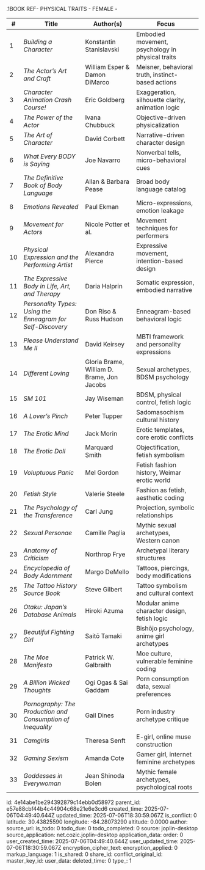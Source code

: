  .1BOOK REF- PHYSICAL TRAITS - FEMALE - 

| #  | **Title**                                                   | **Author(s)**                              | **Focus**                                         |
| -- | ----------------------------------------------------------- | ------------------------------------------ | ------------------------------------------------- |
| 1  | *Building a Character*                                      | Konstantin Stanislavski                    | Embodied movement, psychology in physical traits  |
| 2  | *The Actor’s Art and Craft*                                 | William Esper & Damon DiMarco              | Meisner, behavioral truth, instinct-based actions |
| 3  | *Character Animation Crash Course!*                         | Eric Goldberg                              | Exaggeration, silhouette clarity, animation logic |
| 4  | *The Power of the Actor*                                    | Ivana Chubbuck                             | Objective-driven physicalization                  |
| 5  | *The Art of Character*                                      | David Corbett                              | Narrative-driven character design                 |
| 6  | *What Every BODY is Saying*                                 | Joe Navarro                                | Nonverbal tells, micro-behavioral cues            |
| 7  | *The Definitive Book of Body Language*                      | Allan & Barbara Pease                      | Broad body language catalog                       |
| 8  | *Emotions Revealed*                                         | Paul Ekman                                 | Micro-expressions, emotion leakage                |
| 9  | *Movement for Actors*                                       | Nicole Potter et al.                       | Movement techniques for performers                |
| 10 | *Physical Expression and the Performing Artist*             | Alexandra Pierce                           | Expressive movement, intention-based design       |
| 11 | *The Expressive Body in Life, Art, and Therapy*             | Daria Halprin                              | Somatic expression, embodied narrative            |
| 12 | *Personality Types: Using the Enneagram for Self-Discovery* | Don Riso & Russ Hudson                     | Enneagram-based behavioral logic                  |
| 13 | *Please Understand Me II*                                   | David Keirsey                              | MBTI framework and personality expressions        |
| 14 | *Different Loving*                                          | Gloria Brame, William D. Brame, Jon Jacobs | Sexual archetypes, BDSM psychology                |
| 15 | *SM 101*                                                    | Jay Wiseman                                | BDSM, physical control, fetish logic              |
| 16 | *A Lover’s Pinch*                                           | Peter Tupper                               | Sadomasochism cultural history                    |
| 17 | *The Erotic Mind*                                           | Jack Morin                                 | Erotic templates, core erotic conflicts           |
| 18 | *The Erotic Doll*                                           | Marquard Smith                             | Objectification, fetish symbolism                 |
| 19 | *Voluptuous Panic*                                          | Mel Gordon                                 | Fetish fashion history, Weimar erotic world       |
| 20 | *Fetish Style*                                              | Valerie Steele                             | Fashion as fetish, aesthetic coding               |
| 21 | *The Psychology of the Transference*                        | Carl Jung                                  | Projection, symbolic relationships                |
| 22 | *Sexual Personae*                                           | Camille Paglia                             | Mythic sexual archetypes, Western canon           |
| 23 | *Anatomy of Criticism*                                      | Northrop Frye                              | Archetypal literary structures                    |
| 24 | *Encyclopedia of Body Adornment*                            | Margo DeMello                              | Tattoos, piercings, body modifications            |
| 25 | *The Tattoo History Source Book*                            | Steve Gilbert                              | Tattoo symbolism and cultural context             |
| 26 | *Otaku: Japan’s Database Animals*                           | Hiroki Azuma                               | Modular anime character design, fetish logic      |
| 27 | *Beautiful Fighting Girl*                                   | Saitō Tamaki                               | Bishōjo psychology, anime girl archetypes         |
| 28 | *The Moe Manifesto*                                         | Patrick W. Galbraith                       | Moe culture, vulnerable feminine coding           |
| 29 | *A Billion Wicked Thoughts*                                 | Ogi Ogas & Sai Gaddam                      | Porn consumption data, sexual preferences         |
| 30 | *Pornography: The Production and Consumption of Inequality* | Gail Dines                                 | Porn industry archetype critique                  |
| 31 | *Camgirls*                                                  | Theresa Senft                              | E-girl, online muse construction                  |
| 32 | *Gaming Sexism*                                             | Amanda Cote                                | Gamer girl, internet feminine archetypes          |
| 33 | *Goddesses in Everywoman*                                   | Jean Shinoda Bolen                         | Mythic female archetypes, psychological roots     |


id: 4e14abe1be294392879c14ebb0d58972
parent_id: e57e88cbf44b4c44904c68e21e6e3cd6
created_time: 2025-07-06T04:49:40.644Z
updated_time: 2025-07-06T18:30:59.067Z
is_conflict: 0
latitude: 30.43825590
longitude: -84.28073290
altitude: 0.0000
author: 
source_url: 
is_todo: 0
todo_due: 0
todo_completed: 0
source: joplin-desktop
source_application: net.cozic.joplin-desktop
application_data: 
order: 0
user_created_time: 2025-07-06T04:49:40.644Z
user_updated_time: 2025-07-06T18:30:59.067Z
encryption_cipher_text: 
encryption_applied: 0
markup_language: 1
is_shared: 0
share_id: 
conflict_original_id: 
master_key_id: 
user_data: 
deleted_time: 0
type_: 1